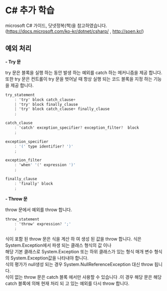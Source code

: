 # C# 추가 학습

microsoft C# 가이드, 닷넷정복(책)을 참고하였습니다.</br>
(https://docs.microsoft.com/ko-kr/dotnet/csharp/ , http://soen.kr/)

## 예외 처리

__- Try 문__

try 문은 블록을 실행 하는 동안 발생 하는 예외를 catch 하는 메커니즘을 제공 합니다.</br> 
또한 try 문은 컨트롤이 try 문을 벗어날 때 항상 실행 되는 코드 블록을 지정 하는 기능을 제공 합니다.

```csharp
try_statement
    : 'try' block catch_clause+
    | 'try' block finally_clause
    | 'try' block catch_clause+ finally_clause
    ;

catch_clause
    : 'catch' exception_specifier? exception_filter?  block
    ;

exception_specifier
    : '(' type identifier? ')'
    ;

exception_filter
    : 'when' '(' expression ')'
    ;

finally_clause
    : 'finally' block
    ;
```

__- Throw 문__

throw 문에서 예외를 throw 합니다.

```csharp
throw_statement
    : 'throw' expression? ';'
    ;
```

식이 포함 된 throw 문은 식을 계산 하 여 생성 된 값을 throw 합니다. 식은 System.Exception에서 파생 되는 클래스 형식의 값 이나</br>
해당 기본 클래스로 System.Exception 또는 하위 클래스가 있는 형식 매개 변수 형식의 System.Exception값을 나타내야 합니다.</br>
식의 평가가 null생성 되는 경우 System.NullReferenceException 대신 throw 됩니다.</br>
식이 없는 throw 문은 catch 블록 에서만 사용할 수 있습니다 .이 경우 해당 문은 해당 catch 블록에 의해 현재 처리 되 고 있는 예외를 다시 throw 합니다.
